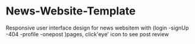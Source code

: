 # News-Website-Template
Responsive user interface design for news websitem with (login -signUp -404 -profile -onepost )pages, click'eye' icon to see post review                            
